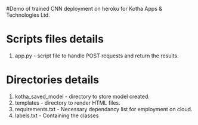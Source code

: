 #Demo of trained CNN deployment on heroku for Kotha Apps & Technologies Ltd.

# Scripts files details
1. app.py - script file to handle POST requests and return the results.

# Directories details
1. kotha_saved_model - directory to store model created.
2. templates - directory to render HTML files.
3. requirements.txt - Necessary dependancy list for employment on cloud.
4. labels.txt - Containing the classes
